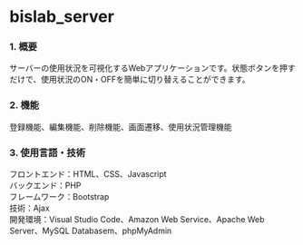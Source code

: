# bislab_server

### 1. 概要

サーバーの使用状況を可視化するWebアプリケーションです。状態ボタンを押すだけで、使用状況のON・OFFを簡単に切り替えることができます。

### 2. 機能

登録機能、編集機能、削除機能、画面遷移、使用状況管理機能

### 3. 使用言語・技術

フロントエンド：HTML、CSS、Javascript  
バックエンド：PHP  
フレームワーク：Bootstrap  
技術：Ajax  
開発環境：Visual Studio Code、Amazon Web Service、Apache Web Server、MySQL Databasem、phpMyAdmin
